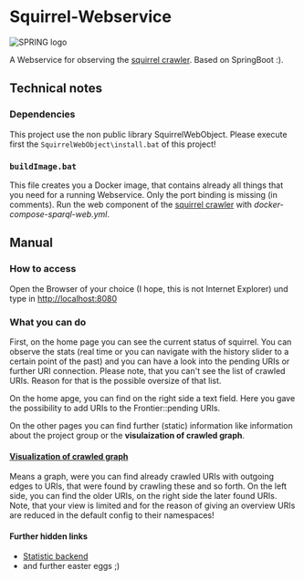 # Squirrel-Webservice

![SPRING logo](https://cdn.auth0.com/blog/spring-boot-auth/logo.png)

A Webservice for observing the [squirrel crawler](https://github.com/varunmaitreya/Squirrel). Based on SpringBoot :).

## Technical notes

### Dependencies
This project use the non public library SquirrelWebObject. Please execute first the ``SquirrelWebObject\install.bat`` of this project!

### ``buildImage.bat``

This file creates you a Docker image, that contains already all things that you need for a running Webservice. Only the port binding is missing (in comments). Run the web component of the [squirrel crawler](https://github.com/varunmaitreya/Squirrel) with _docker-compose-sparql-web.yml_.

## Manual

### How to access

Open the Browser of your choice (I hope, this is not Internet Explorer) und type in [http://localhost:8080](http://localhost:8080)


### What you can do

First, on the home page you can see the current status of squirrel. You can observe the stats (real time or you can navigate with the history slider to a certain point of the past) and you can have a look into the pending URIs or further URI connection. Please note, that you can't see the list of crawled URIs. Reason for that is the possible oversize of that list.

On the home apge, you can find on the right side a text field. Here you gave the possibility to add URIs to the Frontier::pending URIs.

On the other pages you can find further (static) information like information about the project group or the **visulaization of crawled graph**.

#### [Visualization of crawled graph](http://localhost:8080/observer/crawledGraph)

Means a graph, were you can find already crawled URIs with outgoing edges to URIs, that were found by crawling these and so forth. On the left side, you can find the older URIs, on the right side the later found URIs. Note, that your view is limited and for the reason of giving an overview URIs are reduced in the default config to their namespaces!

#### Further hidden links

- [Statistic backend](http://localhost:8080/observer/stat)
- and further easter eggs ;)
